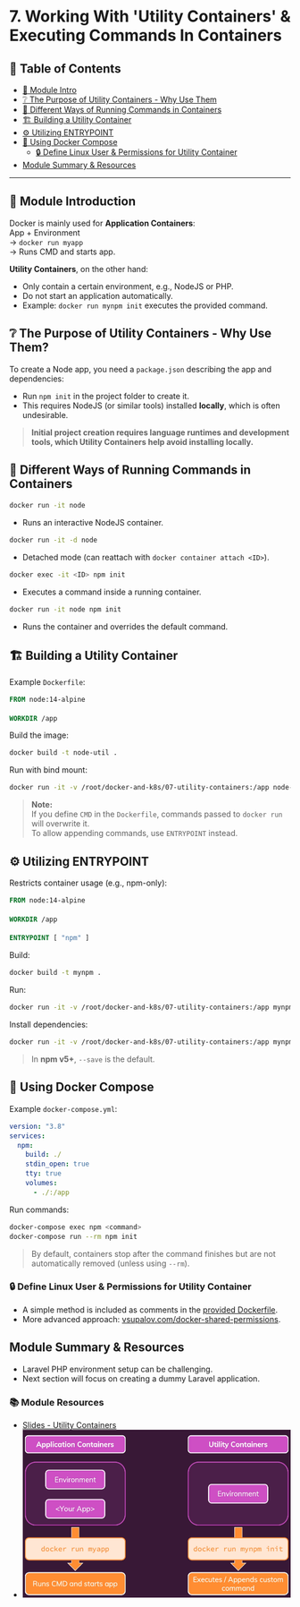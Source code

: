 # 7. Working With 'Utility Containers' & Executing Commands In Containers
## 📁 Table of Contents
- [🧾 Module Intro](#-module-introduction)
- [❔ The Purpose of Utility Containers - Why Use Them](#-the-purpose-of-utility-containers---why-use-them)
- [🔧 Different Ways of Running Commands in Containers](#-different-ways-of-running-commands-in-containers)
- [🏗 Building a Utility Container](#-building-a-utility-container)
- [⚙️ Utilizing ENTRYPOINT](#-utilizing-entrypoint)
- [🐳 Using Docker Compose](#-using-docker-compose)
  - [🔒 Define Linux User & Permissions for Utility Container](#-define-linux-user--permissions-for-utility-container)
- [Module Summary & Resources](#module-summary--resources)

---

## 🧾 Module Introduction
Docker is mainly used for **Application Containers**:  
App + Environment  
→ `docker run myapp`  
→ Runs CMD and starts app.

**Utility Containers**, on the other hand:
- Only contain a certain environment, e.g., NodeJS or PHP.
- Do not start an application automatically.
- Example: `docker run mynpm init` executes the provided command.

## ❔ The Purpose of Utility Containers - Why Use Them?
To create a Node app, you need a `package.json` describing the app and dependencies:
- Run `npm init` in the project folder to create it.
- This requires NodeJS (or similar tools) installed **locally**, which is often undesirable.

> **Initial project creation requires language runtimes and development tools, which Utility Containers help avoid installing locally.**

## 🔧 Different Ways of Running Commands in Containers
```bash
docker run -it node
```
- Runs an interactive NodeJS container.

```bash
docker run -it -d node
```
- Detached mode (can reattach with `docker container attach <ID>`).

```bash
docker exec -it <ID> npm init
```
- Executes a command inside a running container.

```bash
docker run -it node npm init
```
- Runs the container and overrides the default command.

## 🏗 Building a Utility Container
Example `Dockerfile`:
```dockerfile
FROM node:14-alpine

WORKDIR /app
```

Build the image:
```bash
docker build -t node-util .
```

Run with bind mount:
```bash
docker run -it -v /root/docker-and-k8s/07-utility-containers:/app node-util npm init
```

> **Note:**  
If you define `CMD` in the `Dockerfile`, commands passed to `docker run` will overwrite it.  
To allow appending commands, use `ENTRYPOINT` instead.

## ⚙ Utilizing ENTRYPOINT
Restricts container usage (e.g., npm-only):
```dockerfile
FROM node:14-alpine

WORKDIR /app

ENTRYPOINT [ "npm" ]
```

Build:
```bash
docker build -t mynpm .
```

Run:
```bash
docker run -it -v /root/docker-and-k8s/07-utility-containers:/app mynpm init
```

Install dependencies:
```bash
docker run -it -v /root/docker-and-k8s/07-utility-containers:/app mynpm install express --save
```
> In **npm v5+**, `--save` is the default.

## 🐳 Using Docker Compose
Example `docker-compose.yml`:
```yaml
version: "3.8"
services:
  npm:
    build: ./
    stdin_open: true
    tty: true
    volumes:
      - ./:/app
```
Run commands:
```bash
docker-compose exec npm <command>
docker-compose run --rm npm init
```
> By default, containers stop after the command finishes but are not automatically removed (unless using `--rm`).

### 🔒 Define Linux User & Permissions for Utility Container
- A simple method is included as comments in the [provided Dockerfile](/07-utility-containers/Dockerfile).
- More advanced approach: [vsupalov.com/docker-shared-permissions](https://vsupalov.com/docker-shared-permissions/).

## Module Summary & Resources
- Laravel PHP environment setup can be challenging.
- Next section will focus on creating a dummy Laravel application.

### 📚 Module Resources
- [Slides - Utility Containers](https://ilxnah.github.io/docker-and-k8s/resources/slides-utility-containers.pdf)
- ![Utility Containers Summary](/resources/images/20250501171701.png)